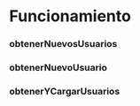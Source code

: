 # Funcionamiento
[](../_media/js_examples/usuarios/controller.txt ':include :type=code javascript')

### obtenerNuevosUsuarios
[](../_media/js_examples/usuarios/obtenerNuevosUsuarios.txt ':include :type=code javascript')

### obtenerNuevoUsuario
[](../_media/js_examples/usuarios/obtenerNuevoUsuario.txt ':include :type=code javascript')

### obtenerYCargarUsuarios
[](../_media/js_examples/usuarios/obtenerYCargarUsuarios.txt ':include :type=code javascript')